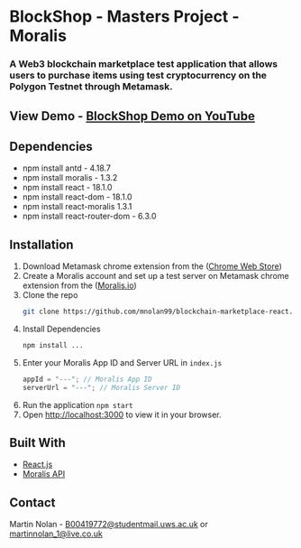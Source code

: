 # BlockShop - Masters Project - Moralis

### A Web3 blockchain marketplace test application that allows users to purchase items using test cryptocurrency on the Polygon Testnet through Metamask.

## View Demo - [BlockShop Demo on YouTube](https://youtu.be/6TLR_aCEON0)
## Dependencies

- npm install antd - 4.18.7
- npm install moralis - 1.3.2
- npm install react - 18.1.0
- npm install react-dom - 18.1.0
- npm install react-moralis 1.3.1
- npm install react-router-dom - 6.3.0

## Installation

1. Download Metamask chrome extension from the ([Chrome Web Store](https://chrome.google.com/webstore/detail/metamask/nkbihfbeogaeaoehlefnkodbefgpgknn?hl=en))
2. Create a Moralis account and set up a test server on Metamask chrome extension from the ([Moralis.io](Moralis.io))
3. Clone the repo
   ```sh
   git clone https://github.com/mnolan99/blockchain-marketplace-react.git
   ```
4. Install Dependencies
   ```sh
   npm install ...
   ```
5. Enter your Moralis App ID and Server URL in `index.js`
   ```js
   appId = "---"; // Moralis App ID
   serverUrl = "---"; // Moralis Server ID
   ```
6. Run the application
   `npm start`
7. Open [http://localhost:3000](http://localhost:3000) to view it in your browser.

## Built With

- [React.js](https://reactjs.org/)
- [Moralis API](https://docs.moralis.io/introduction/readme)

## Contact

Martin Nolan - B00419772@studentmail.uws.ac.uk or martinnolan_1@live.co.uk
